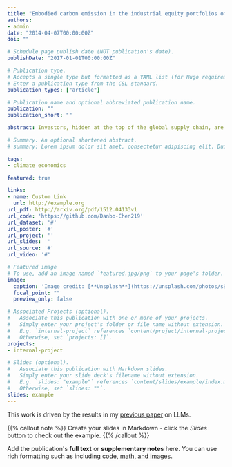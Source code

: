 ```yaml
---
title: "Embodied carbon emission in the industrial equity portfolios of the leading global asset managers / working paper"
authors:
- admin
date: "2014-04-07T00:00:00Z"
doi: ""

# Schedule page publish date (NOT publication's date).
publishDate: "2017-01-01T00:00:00Z"

# Publication type.
# Accepts a single type but formatted as a YAML list (for Hugo requirements).
# Enter a publication type from the CSL standard.
publication_types: ["article"]

# Publication name and optional abbreviated publication name.
publication: ""
publication_short: ""

abstract: Investors, hidden at the top of the global supply chain, are the key bene ciaries of the entire chain. However, they appear to generate only a small number of direct emissions which may obscure the reality that they should undertake more climate responsibility. No systematic accounting and disclosure of carbon emissions are incorporated in the nancial institution assets. Here, we examine the embodied carbon emissions of the 380 leading global asset managers, using industrial equity portfolios as an example, and show that the embodied carbon emissions of these companies' industrial portfolios have reached 636.97–875.88 MtCO2-eq, and are expected to rising rapidly in 2019. Over 90% of the nanced carbon emissions were embodied in the industrial equity portfolios of the top 20 asset managers in North America and Europe. Meanwhile, weighted average carbon intensity (WACI) and carbon emission to revenue (CETR), re ecting institutions' carbon exposure and e ciency, have not decline tremendously over the last decades, despite divestment only occurring in a few typical high carbon-intensive industries. Moreover, the leading investee companies in the emissions embodied in the industrial equity portfolio were highly contributed by the leading investee companies in high carbon-intensive sectors. In the study, we propose an accounting framework that integrates macro-sector emissions data with micro-nancial data to attribute carbon emissions embodied in equity investment activities to investors, which can inform targeted and effective climate reporting and action. Some large asset managers, for instance, play a pivotal role in portfolio.

# Summary. An optional shortened abstract.
# summary: Lorem ipsum dolor sit amet, consectetur adipiscing elit. Duis posuere tellus ac convallis placerat. Proin tincidunt magna sed ex sollicitudin condimentum.

tags:
- climate economics

featured: true

links:
- name: Custom Link
  url: http://example.org
url_pdf: http://arxiv.org/pdf/1512.04133v1
url_code: 'https://github.com/Danbo-Chen219'
url_dataset: '#'
url_poster: '#'
url_project: ''
url_slides: ''
url_source: '#'
url_video: '#'

# Featured image
# To use, add an image named `featured.jpg/png` to your page's folder. 
image:
  caption: 'Image credit: [**Unsplash**](https://unsplash.com/photos/s9CC2SKySJM)'
  focal_point: ""
  preview_only: false

# Associated Projects (optional).
#   Associate this publication with one or more of your projects.
#   Simply enter your project's folder or file name without extension.
#   E.g. `internal-project` references `content/project/internal-project/index.md`.
#   Otherwise, set `projects: []`.
projects:
- internal-project

# Slides (optional).
#   Associate this publication with Markdown slides.
#   Simply enter your slide deck's filename without extension.
#   E.g. `slides: "example"` references `content/slides/example/index.md`.
#   Otherwise, set `slides: ""`.
slides: example
---
```


This work is driven by the results in my [previous paper](/publication/conference-paper/) on LLMs.

{{% callout note %}}
Create your slides in Markdown - click the *Slides* button to check out the example.
{{% /callout %}}

Add the publication's **full text** or **supplementary notes** here. You can use rich formatting such as including [code, math, and images](https://docs.hugoblox.com/content/writing-markdown-latex/).
